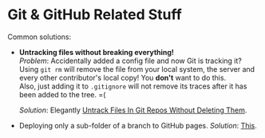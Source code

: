 # Git & GitHub Related Stuff

Common solutions:
* __Untracking files without breaking everything!__  
  _Problem_: Accidentally added a config file and now Git is tracking it? Using `git rm` will remove the file from your local system, the server and every other contributor's local copy! You **don't** want to do this.  
  Also, just adding it to `.gitignore` will not remove its traces after it has been added to the tree. =(  

  _Solution_: Elegantly [Untrack Files In Git Repos Without Deleting Them](http://www.arlocarreon.com/blog/git/untrack-files-in-git-repos-without-deleting-them/).

* Deploying only a sub-folder of a branch to GitHub pages.
  _Solution_: [This](https://gist.github.com/cobyism/4730490).
